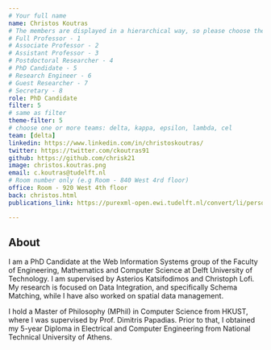 ```yaml
---
# Your full name 
name: Christos Koutras
# The members are displayed in a hierarchical way, so please choose the role and filter number from this list:
# Full Professor - 1
# Associate Professor - 2
# Assistant Professor - 3
# Postdoctoral Researcher - 4
# PhD Candidate - 5
# Research Engineer - 6 
# Guest Researcher - 7
# Secretary - 8
role: PhD Candidate
filter: 5
# same as filter
theme-filter: 5
# choose one or more teams: delta, kappa, epsilon, lambda, cel
team: [delta]
linkedin: https://www.linkedin.com/in/christoskoutras/
twitter: https://twitter.com/ckoutras91
github: https://github.com/chrisk21 
image: christos.koutras.png 
email: c.koutras@tudelft.nl
# Room number only (e.g Room - 840 West 4rd floor)
office: Room - 920 West 4th floor
back: christos.html
publications_link: https://purexml-open.ewi.tudelft.nl/convert/li/persons/25afa583-fbda-4832-ab55-fc4e244319dc

---
```


## About

I am a PhD Candidate at the Web Information Systems group of the Faculty of Engineering, Mathematics and Computer Science at Delft University of Technology. I am supervised by Asterios Katsifodimos and Christoph Lofi. My research is focused on Data Integration, and specifically Schema Matching, while I have also worked on spatial data management.

I hold a Master of Philosophy (MPhil) in Computer Science from HKUST, where I was supervised by Prof. Dimitris Papadias. Prior to that, I obtained my 5-year Diploma in Electrical and Computer Engineering from National Technical University of Athens.

